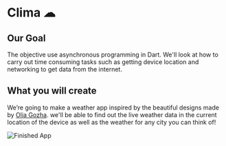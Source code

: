 # Clima ☁

## Our Goal

The objective use asynchronous programming in Dart. We'll look at how to carry out time consuming tasks such as getting device location and networking to get data from the internet.

## What you will create

We’re going to make a weather app inspired by the beautiful designs made by [Olia Gozha](https://dribbble.com/shots/4663154-). we'll be able to find out the live weather data in the current location of the device as well as the weather for any city you can think of!

![Finished App](https://github.com/londonappbrewery/Images/blob/master/clima-demo.gif)
